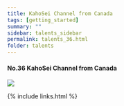 ```yaml
---
title: KahoSei Channel from Canada
tags: [getting_started]
summary: ""
sidebar: talents_sidebar
permalink: talents_36.html
folder: talents
---
```



#### No.36 KahoSei Channel from Canada

![](https://yt3.ggpht.com/ytc/AKedOLTeGAC69Fpti1U0qG3EoXhAEHtP7tiJ7cjkFDAymA=s176-c-k-c0x00ffffff-no-rj)





{% include links.html %}
